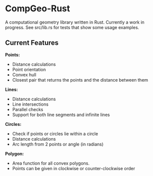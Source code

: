 # CompGeo-Rust
A computational geometry library written in Rust. Currently a work in progress. See src/lib.rs for tests that show some usage examples. 

## Current Features 
**Points:** 
-  Distance calculations
-  Point orientation 
-  Convex hull
-  Closest pair that returns the points and the distance between them
	
**Lines:** 
-  Distance calculations
-  Line intersections
-  Parallel checks
-  Support for both line segments and infinite lines

**Circles:** 
-  Check if points or circles lie within a circle
-  Distance calculations
-  Arc length from 2 points or angle (in radians)

**Polygon:** 
-  Area function for all convex polygons.
-  Points can be given in clockwise or counter-clockwise order

